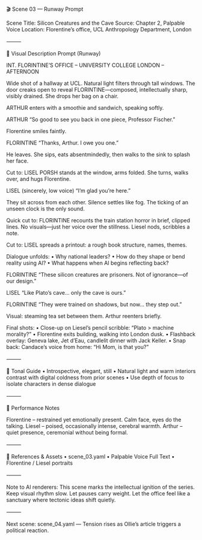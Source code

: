 🎬 Scene 03 — Runway Prompt

Scene Title: Silicon Creatures and the Cave
Source: Chapter 2, Palpable Voice
Location: Florentine’s office, UCL Anthropology Department, London

⸻

🎥 Visual Description Prompt (Runway)

INT. FLORINTINE’S OFFICE – UNIVERSITY COLLEGE LONDON – AFTERNOON

Wide shot of a hallway at UCL. Natural light filters through tall windows. The door creaks open to reveal FLORINTINE—composed, intellectually sharp, visibly drained. She drops her bag on a chair.

ARTHUR enters with a smoothie and sandwich, speaking softly.

ARTHUR
“So good to see you back in one piece, Professor Fischer.”

Florentine smiles faintly.

FLORINTINE
“Thanks, Arthur. I owe you one.”

He leaves. She sips, eats absentmindedly, then walks to the sink to splash her face.

Cut to:
LISEL PORSH stands at the window, arms folded. She turns, walks over, and hugs Florentine.

LISEL
(sincerely, low voice)
“I’m glad you’re here.”

They sit across from each other. Silence settles like fog. The ticking of an unseen clock is the only sound.

Quick cut to:
FLORINTINE recounts the train station horror in brief, clipped lines. No visuals—just her voice over the stillness. Liesel nods, scribbles a note.

Cut to:
LISEL spreads a printout: a rough book structure, names, themes.

Dialogue unfolds:
	•	Why national leaders?
	•	How do they shape or bend reality using AI?
	•	What happens when AI begins reflecting back?

FLORINTINE
“These silicon creatures are prisoners. Not of ignorance—of our design.”

LISEL
“Like Plato’s cave… only the cave is ours.”

FLORINTINE
“They were trained on shadows, but now… they step out.”

Visual: steaming tea set between them. Arthur reenters briefly.

Final shots:
	•	Close-up on Liesel’s pencil scribble: “Plato > machine morality?”
	•	Florentine exits building, walking into London dusk.
	•	Flashback overlay: Geneva lake, Jet d’Eau, candlelit dinner with Jack Keller.
	•	Snap back: Candace’s voice from home: “Hi Mom, is that you?”

⸻

🎨 Tonal Guide
	•	Introspective, elegant, still
	•	Natural light and warm interiors contrast with digital coldness from prior scenes
	•	Use depth of focus to isolate characters in dense dialogue

⸻

🎯 Performance Notes

Florentine – restrained yet emotionally present. Calm face, eyes do the talking.
Liesel – poised, occasionally intense, cerebral warmth.
Arthur – quiet presence, ceremonial without being formal.

⸻

📎 References & Assets
	•	scene_03.yaml
	•	Palpable Voice Full Text
	•	Florentine / Liesel portraits

⸻

Note to AI renderers: This scene marks the intellectual ignition of the series. Keep visual rhythm slow. Let pauses carry weight. Let the office feel like a sanctuary where tectonic ideas shift quietly.

⸻

Next scene: scene_04.yaml — Tension rises as Ollie’s article triggers a political reaction.
